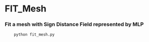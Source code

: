 # FIT_Mesh

### Fit a mesh with Sign Distance Field represented by MLP

```sh
    python fit_mesh.py
```